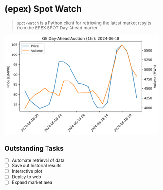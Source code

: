 # (epex) Spot Watch
> `spot-watch` is a Python client for retrieving the latest market resylts from the EPEX SPOT Day-Ahead market.

![results](./docs/day_ahead_auction.png)

## Outstanding Tasks
- [ ] Automate retrieval of data
- [ ] Save out historial results
- [ ] Interactive plot
- [ ] Deploy to web
- [ ] Expand market area